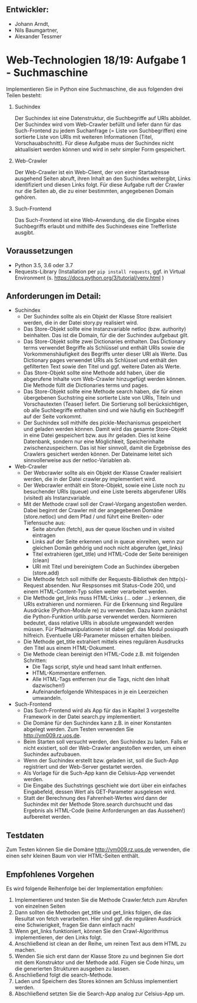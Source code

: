 ## Entwickler:
- Johann Arndt,
- Nils Baumgartner,
- Alexander Tessmer

# Web-Technologien 18/19: Aufgabe 1 - Suchmaschine

Implementieren Sie in Python eine Suchmaschine, die aus folgenden drei Teilen besteht:

1. Suchindex

    Der Suchindex ist eine Datenstruktur, die Suchbegriffe auf URIs abbildet. Der Suchindex wird vom Web-Crawler befüllt und liefer dann für das Such-Frontend zu jedem Suchanfrage (= Liste von Suchbegriffen) eine sortierte Liste von URIs mit weiteren Informationen (Titel, Vorschauabschnitt). Für diese Aufgabe muss der Suchindex nicht aktualisiert werden können und wird in sehr simpler Form gespeichert.
     
2. Web-Crawler

    Der Web-Crawler ist ein Web-Client, der von einer Startadresse ausgehend Seiten abruft, ihren Inhalt an den Suchindex weitergibt, Links identifiziert und diesen Links folgt. Für diese Aufgabe ruft der Crawler nur die Seiten ab, die zu einer bestimmten, angegebenen Domain gehören.
     
3. Such-Frontend

    Das Such-Frontend ist eine Web-Anwendung, die die Eingabe eines Suchbegriffs erlaubt und mithilfe des Suchindexes eine Trefferliste ausgibt.

## Voraussetzungen
- Python 3.5, 3.6 oder 3.7
- Requests-Library (Installation per `pip install requests`, ggf. in Virtual Environment (s. https://docs.python.org/3/tutorial/venv.html )

## Anforderungen im Detail:

- Suchindex
    - Der Suchindex sollte als ein Objekt der Klasse Store realisiert werden, die in der Datei story.py realisiert wird.
    - Das Store-Objekt sollte eine Instanzvariable netloc (bzw. authority) beinhalten. Das ist die Domain, für die der Suchindex aufgebaut gilt.
    - Das Store-Objekt sollte zwei Dictionaries enthalten. Das Dictionary terms verwendet Begriffe als Schlüssel und enthält URIs sowie die Vorkommenshäufigkeit des Begriffs unter dieser URI als Werte. Das Dictionary pages verwendet URIs als Schlüssel und enthält den gefilterten Text sowie den Titel und ggf. weitere Daten als Werte.
    - Das Store-Objekt sollte eine Methode add haben, über die abgerufene Inhalte vom Web-Crawler hinzugefügt werden können. Die Methode füllt die Dictionaries terms und pages.
    - Das Store-Objekt sollte eine Methode search haben, die für einen übergebenen Suchstring eine sortierte Liste von URIs, Titeln und Vorschautexten (Teaser) liefert. Die Sortierung soll berücksichtigen, ob alle Suchbegriffe enthalten sind und wie häufig ein Suchbegriff auf der Seite vorkommt.
    - Der Suchindex soll mithilfe des pickle-Mechanismus gespeichert und geladen werden können. Damit wird das gesamte Store-Objekt in eine Datei gespeichert bzw. aus ihr geladen. Dies ist keine Datenbank, sondern nur eine Möglichkeit, Speicherinhalte zwischenzuspeichern. Das ist hier sinnvoll, damit die Ergebnisse des Crawlers gesichert werden können. Der Dateiname leitet sich sinnvollerweise aus der netloc-Variablen ab.
- Web-Crawler
    - Der Webcrawler sollte als ein Objekt der Klasse Crawler realisiert werden, die in der Datei crawler.py implementiert wird.
    - Der Webcrawler enthält ein Store-Objekt, sowie eine Liste noch zu besuchender URIs (queue) und eine Liste bereits abgerufener URIs (visited) als Instanzvariable.
    - Mit der Methode crawl soll der Crawl-Vorgang angestoßen werden. Dabei beginnt der Crawler mit der angegebenen Domäne (store.netloc) und dem Pfad / und führt eine Breiten- oder Tiefensuche aus:
        - Seite abrufen (fetch), aus der queue löschen und in visited eintragen
        - Links auf der Seite erkennen und in queue einreihen, wenn zur gleichen Domän gehörig und noch nicht abgerufen (get_links)
        - Titel extrahieren (get_title) und HTML-Code der Seite bereinigen (clean)
        - URI mit Titel und bereinigtem Code an Suchindex übergeben (store.add)
    - Die Methode fetch soll mithilfe der Requests-Bibliothek den http(s)-Request absenden. Nur Respsonses mit Status-Code 200, und einem HTML-Content-Typ sollen weiter verarbeitet werden.
    - Die Methode get_links muss HTML-Links (... oder ...) erkennen, die URIs extrahieren und normieren. Für die Erkennung sind Reguläre Ausdrücke (Python-Module re) zu verwenden. Dazu kann zunächst die Python-Funktion urllib.parse verwendet werden. Normieren bedeutet, dass relative URIs in absolute umgewandelt werden müssen. Für Pfadmanipulationen ist dabei ggf. das Modul posixpath hilfreich. Eventuelle URI-Parameter müssen erhalten bleiben.
    - Die Methode get_title extrahiert mittels eines regulären Ausdrucks den Titel aus einem HTML-Dokument.
    - Die Methode clean bereinigt den HTML-Code z.B. mit folgenden Schritten:
        - Die Tags script, style und head samt Inhalt entfernen.
        - HTML-Kommentare entfernen.
        - Alle HTML-Tags entfernen (nur die Tags, nicht den Inhalt dazwischen!)
        - Aufeinanderfolgende Whitespaces in je ein Leerzeichen umwandeln.
- Such-Frontend
    - Das Such-Frontend wird als App für das in Kapitel 3 vorgestellte Framework in der Datei search.py implementiert.
    - Die Domäne für den Suchindex kann z.B. in einer Konstanten abgelegt werden. Zum Testen verwenden Sie http://vm009.rz.uos.de.
    - Beim Starten soll versucht werden, den Suchindex zu laden. Falls er nicht existiert, soll der Web-Crawler angestoßen werden, um einen Suchindex aufzubauen.
    - Wenn der Suchindex erstellt bzw. geladen ist, soll die Such-App registriert und der Web-Server gestartet werden.
    - Als Vorlage für die Such-App kann die Celsius-App verwendet werden.
    - Die Eingabe des Suchstrings geschieht wie dort über ein einfaches Eingabefeld, dessen Wert als GET-Parameter ausgelesen wird.
    - Statt der Berechnung des Fahrenheit-Wertes wird dann der Suchindex mit der Methode Store.search durchsucht und das Ergebnis als HTML-Code (keine Anforderungen an das Aussehen!) aufbereitet werden.

## Testdaten
Zum Testen können Sie die Domäne http://vm009.rz.uos.de verwenden, die einen sehr kleinen Baum von vier HTML-Seiten enthält.

## Empfohlenes Vorgehen

Es wird folgende Reihenfolge bei der Implementation empfohlen:

1. Implementieren und testen Sie die Methode Crawler.fetch zum Abrufen von einzelnen Seiten
2. Dann sollten die Methoden get_title und get_links folgen, die das Resultat von fetch verarbeiten. Hier sind ggf. die regulären Ausdrück eine Schwierigkeit, fragen Sie dann einfach nach!
3. Wenn get_links funktioniert, können Sie den Crawl-Algorithmus implementieren, der den Links folgt.
4. Anschließend ist clean an der Reihe, um reinen Text aus dem HTML zu machen.
5. Wenden Sie sich erst dann der Klasse Store zu und beginnen Sie dort mit dem Konstruktor und der Methode add. Fügen sie Code hinzu, um die generierten Strukturen ausgeben zu lassen.
6. Anschließend folgt die search-Methode.
7. Laden und Speichern des Stores können am Schluss implementiert werden.
8. Abschließend setzten Sie die Search-App analog zur Celsius-App um.
